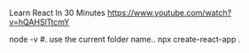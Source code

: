 Learn React In 30 Minutes
https://www.youtube.com/watch?v=hQAHSlTtcmY

node -v
#. use the current folder name..
npx create-react-app . 